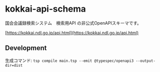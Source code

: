 # kokkai-api-schema

国会会議録検索システム　検索用API の非公式OpenAPIスキーマです。

[https://kokkai.ndl.go.jp/api.html](https://kokkai.ndl.go.jp/api.html)

## Development

生成コマンド: `tsp compile main.tsp --emit @typespec/openapi3 --output-dir=dist`
